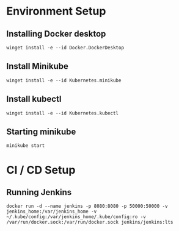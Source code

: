 # Environment Setup
## Installing Docker desktop
```
winget install -e --id Docker.DockerDesktop
```

## Install Minikube
```
winget install -e --id Kubernetes.minikube
```

## Install kubectl
```
winget install -e --id Kubernetes.kubectl
```

## Starting minikube
```
minikube start
```

# CI / CD Setup
## Running Jenkins
```
docker run -d --name jenkins -p 8080:8080 -p 50000:50000 -v jenkins_home:/var/jenkins_home -v ~/.kube/config:/var/jenkins_home/.kube/config:ro -v /var/run/docker.sock:/var/run/docker.sock jenkins/jenkins:lts
```
